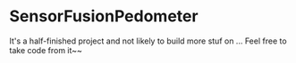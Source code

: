 SensorFusionPedometer
=====================

It's a half-finished project and not likely to build more stuf on ... Feel free to take code from it~~
